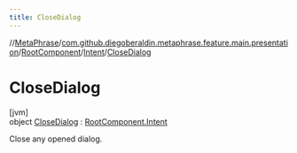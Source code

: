 ```yaml
---
title: CloseDialog
---
```

//[MetaPhrase](../../../../../index.html)/[com.github.diegoberaldin.metaphrase.feature.main.presentation](../../../index.html)/[RootComponent](../../index.html)/[Intent](../index.html)/[CloseDialog](index.html)



# CloseDialog



[jvm]\
object [CloseDialog](index.html) : [RootComponent.Intent](../index.html)

Close any opened dialog.



